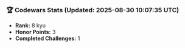 ### 🏆 Codewars Stats (Updated: 2025-08-30 10:07:35 UTC)

- **Rank:** 8 kyu
- **Honor Points:** 3
- **Completed Challenges:** 1
